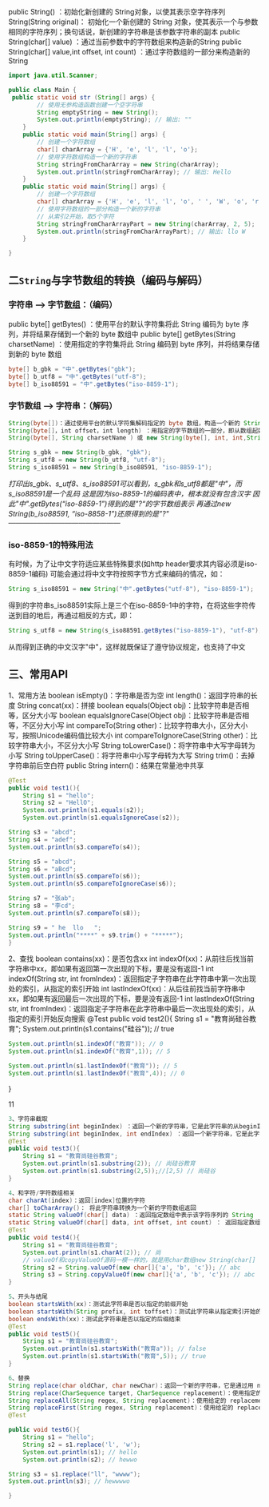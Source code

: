 

public String() ：初始化新创建的 String对象，以使其表示空字符序列
String(String original)： 初始化一个新创建的 String 对象，使其表示一个与参数相同的字符序列；换句话说，新创建的字符串是该参数字符串的副本
public String(char[] value) ：通过当前参数中的字符数组来构造新的String
public String(char[] value,int offset, int count) ：通过字符数组的一部分来构造新的String

```java
import java.util.Scanner;

public class Main {
 public static void str (String[] args) {
        // 使用无参构造函数创建一个空字符串
        String emptyString = new String();
        System.out.println(emptyString); // 输出: ""
    }
    public static void main(String[] args) {
        // 创建一个字符数组
        char[] charArray = {'H', 'e', 'l', 'l', 'o'};
        // 使用字符数组构造一个新的字符串
        String stringFromCharArray = new String(charArray);
        System.out.println(stringFromCharArray); // 输出: Hello
    }
    public static void main(String[] args) {
        // 创建一个字符数组
        char[] charArray = {'H', 'e', 'l', 'l', 'o', ' ', 'W', 'o', 'r', 'l', 'd'};
        // 使用字符数组的一部分构造一个新的字符串
        // 从索引2开始，取5个字符
        String stringFromCharArrayPart = new String(charArray, 2, 5);
        System.out.println(stringFromCharArrayPart); // 输出: llo W
    }

}
```

## 二`String`与字节数组的转换（编码与解码）

### 字符串 --> 字节[数组](https://edu.csdn.net/course/detail/40020?utm_source=glcblog&spm=1001.2101.3001.7020)：（编码）

public byte[] getBytes() ：使用平台的默认字符集将此 String 编码为 byte 序列，并将结果存储到一个新的 byte 数组中
public byte[] getBytes(String charsetName) ：使用指定的字符集将此 String 编码到 byte 序列，并将结果存储到新的 byte 数组

```java
byte[] b_gbk = "中".getBytes("gbk");
byte[] b_utf8 = "中".getBytes("utf-8");
byte[] b_iso88591 = "中".getBytes("iso-8859-1");
```



### 字节数组 --> 字符串：（解码）

```java
String(byte[])：通过使用平台的默认字符集解码指定的 byte 数组，构造一个新的 String
String(byte[]，int offset，int length) ：用指定的字节数组的一部分，即从数组起始位置offset开始取length个字节构造一个字符串对象
String(byte[], String charsetName ) 或 new String(byte[], int, int,String charsetName )：解码，按照指定的编码方式进行解码

```

```java
String s_gbk = new String(b_gbk, "gbk");
String s_utf8 = new String(b_utf8, "utf-8");
String s_iso88591 = new String(b_iso88591, "iso-8859-1");
```

*打印出s_gbk、s_utf8、s_iso88591可以看到，s_gbk和s_utf8都是"中"，而s_iso88591是一个乱码*
*这是因为iso-8859-1的编码表中，根本就没有包含汉字*
*因此"中".getBytes(“iso-8859-1”)得到的是"?“的字节数组表示*
*再通过new String(b_iso88591, “iso-8858-1”)还原得到的是”?"*
*————————————————*

### iso-8859-1的特殊用法

有时候，为了让中文字符适应某些特殊要求(如http header要求其内容必须是iso-8859-1编码)
可能会通过将中文字符按照字节方式来编码的情况，如：

```java
String s_iso88591 = new String("中".getBytes("utf-8"), "iso-8859-1");

```

 得到的字符串s_iso88591实际上是三个在iso-8859-1中的字符，在将这些字符传送到目的地后，再通过相反的方式，即：

```java
String s_utf8 = new String(s_iso88591.getBytes("iso-8859-1"), "utf-8");
```


从而得到正确的中文汉字"中"，这样就既保证了遵守协议规定，也支持了中文

## 三、常用API

1、常用方法
boolean isEmpty()：字符串是否为空
int length()：返回字符串的长度
String concat(xx)：拼接
boolean equals(Object obj)：比较字符串是否相等，区分大小写
boolean equalsIgnoreCase(Object obj)：比较字符串是否相等，不区分大小写
int compareTo(String other)：比较字符串大小，区分大小写，按照Unicode编码值比较大小
int compareToIgnoreCase(String other)：比较字符串大小，不区分大小写
String toLowerCase()：将字符串中大写字母转为小写
String toUpperCase()：将字符串中小写字母转为大写
String trim()：去掉字符串前后空白符
public String intern()：结果在常量池中共享

```java
@Test
public void test1(){
    String s1 = "hello";
    String s2 = "HellO";
    System.out.println(s1.equals(s2));
    System.out.println(s1.equalsIgnoreCase(s2));
```



```java
String s3 = "abcd";
String s4 = "adef";
System.out.println(s3.compareTo(s4));

String s5 = "abcd";
String s6 = "aBcd";
System.out.println(s5.compareTo(s6));
System.out.println(s5.compareToIgnoreCase(s6));

String s7 = "张ab";
String s8 = "李cd";
System.out.println(s7.compareTo(s8));

String s9 = " he  llo   ";
System.out.println("****" + s9.trim() + "*****");
}
```


2、查找
boolean contains(xx)：是否包含xx
int indexOf(xx)：从前往后找当前字符串中xx，即如果有返回第一次出现的下标，要是没有返回-1
int indexOf(String str, int fromIndex)：返回指定子字符串在此字符串中第一次出现处的索引，从指定的索引开始
int lastIndexOf(xx)：从后往前找当前字符串中xx，即如果有返回最后一次出现的下标，要是没有返回-1
int lastIndexOf(String str, int fromIndex)：返回指定子字符串在此字符串中最后一次出现处的索引，从指定的索引开始反向搜索
@Test
public void test2(){
    String s1 = "教育尚硅谷教育";
    System.out.println(s1.contains("硅谷")); // true

```java
System.out.println(s1.indexOf("教育")); // 0
System.out.println(s1.indexOf("教育",1)); // 5

System.out.println(s1.lastIndexOf("教育")); // 5
System.out.println(s1.lastIndexOf("教育",4)); // 0
```
}

11

```java
3、字符串截取
String substring(int beginIndex) ：返回一个新的字符串，它是此字符串的从beginIndex开始截取到最后的一个子字符串
String substring(int beginIndex, int endIndex) ：返回一个新字符串，它是此字符串从beginIndex开始截取到endIndex(不包含)的一个子字符串
@Test
public void test3(){
    String s1 = "教育尚硅谷教育";
    System.out.println(s1.substring(2)); // 尚硅谷教育
    System.out.println(s1.substring(2,5));//[2,5) // 尚硅谷
}

4、和字符/字符数组相关
char charAt(index)：返回[index]位置的字符
char[] toCharArray()： 将此字符串转换为一个新的字符数组返回
static String valueOf(char[] data) ：返回指定数组中表示该字符序列的 String
static String valueOf(char[] data, int offset, int count) ： 返回指定数组中表示该字符序列的 String
@Test
public void test4(){
    String s1 = "教育尚硅谷教育";
    System.out.println(s1.charAt(2)); // 尚
	// valueOf和copyValueOf源码一模一样的，就是用char数组new String(char[] ch)
    String s2 = String.valueOf(new char[]{'a', 'b', 'c'}); // abc
    String s3 = String.copyValueOf(new char[]{'a', 'b', 'c'}); // abc
}

5、开头与结尾
boolean startsWith(xx)：测试此字符串是否以指定的前缀开始
boolean startsWith(String prefix, int toffset)：测试此字符串从指定索引开始的子字符串是否以指定前缀开始
boolean endsWith(xx)：测试此字符串是否以指定的后缀结束
@Test
public void test5(){
    String s1 = "教育尚硅谷教育";
    System.out.println(s1.startsWith("教育a")); // false
    System.out.println(s1.startsWith("教育",5)); // true
}

6、替换
String replace(char oldChar, char newChar)：返回一个新的字符串，它是通过用 newChar 替换此字符串中出现的所有 oldChar 得到的。 不支持正则
String replace(CharSequence target, CharSequence replacement)：使用指定的字面值替换序列替换此字符串所有匹配字面值目标序列的子字符串
String replaceAll(String regex, String replacement)：使用给定的 replacement 替换此字符串所有匹配给定的正则表达式的子字符串
String replaceFirst(String regex, String replacement)：使用给定的 replacement 替换此字符串匹配给定的正则表达式的第一个子字符串
@Test

public void test6(){
    String s1 = "hello";
    String s2 = s1.replace('l', 'w');
    System.out.println(s1); // hello
    System.out.println(s2); // hewwo

String s3 = s1.replace("ll", "wwww");
System.out.println(s3); // hewwwwo

}


```


